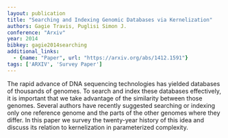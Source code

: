 ```yaml
---
layout: publication
title: "Searching and Indexing Genomic Databases via Kernelization"
authors: Gagie Travis, Puglisi Simon J.
conference: "Arxiv"
year: 2014
bibkey: gagie2014searching
additional_links:
  - {name: "Paper", url: "https://arxiv.org/abs/1412.1591"}
tags: ['ARXIV', 'Survey Paper']
---
```

The rapid advance of DNA sequencing technologies has yielded databases of
thousands of genomes. To search and index these databases effectively, it is
important that we take advantage of the similarity between those genomes.
Several authors have recently suggested searching or indexing only one reference
genome and the parts of the other genomes where they differ. In this paper we
survey the twenty-year history of this idea and discuss its relation to
kernelization in parameterized complexity.
